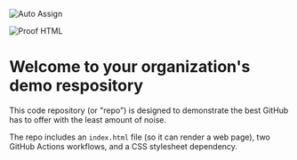 ![Auto Assign](https://github.com/DEV-BOYS-UCSC/demo-repository/actions/workflows/auto-assign.yml/badge.svg)

![Proof HTML](https://github.com/DEV-BOYS-UCSC/demo-repository/actions/workflows/proof-html.yml/badge.svg)

# Welcome to your organization's demo respository
This code repository (or "repo") is designed to demonstrate the best GitHub has to offer with the least amount of noise.

The repo includes an `index.html` file (so it can render a web page), two GitHub Actions workflows, and a CSS stylesheet dependency.
